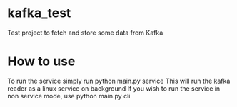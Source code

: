 # kafka_test
Test project to fetch and store some data from Kafka

# How to use
To run the service simply run python main.py service
This will run the kafka reader as a linux service on background
If you wish to run the service in non service mode, use python main.py cli